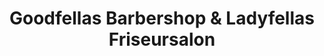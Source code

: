---
title: "Goodfellas Barbershop & Ladyfellas Friseursalon"
url: /vohburg-a-d-donau/goodfellas-barbershop-und-ladyfellas-friseursalon/
shop: Friseur
---